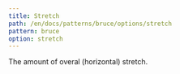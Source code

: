 ```yaml
---
title: Stretch
path: /en/docs/patterns/bruce/options/stretch
pattern: bruce
option: stretch
---
```


The amount of overal (horizontal) stretch.
